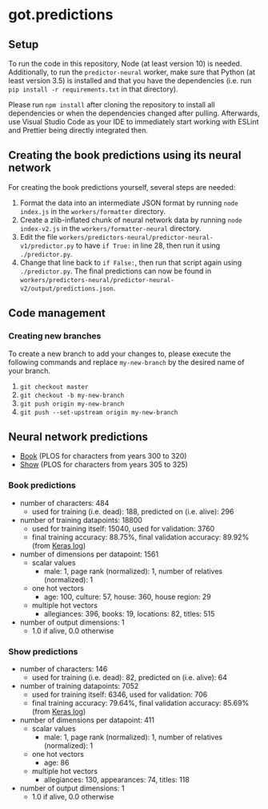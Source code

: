 # got.predictions

## Setup

To run the code in this repository, Node (at least version 10) is needed. Additionally, to run the `predictor-neural` worker, make sure that Python (at least version 3.5) is installed and that you have the dependencies (i.e. run `pip install -r requirements.txt` in that directory).

Please run `npm install` after cloning the repository to install all dependencies or when the dependencies changed after pulling. Afterwards, use Visual Studio Code as your IDE to immediately start working with ESLint and Prettier being directly integrated then.

## Creating the book predictions using its neural network

For creating the book predictions yourself, several steps are needed:

1. Format the data into an intermediate JSON format by running `node index.js` in the `workers/formatter` directory.
2. Create a zlib-inflated chunk of neural network data by running `node index-v2.js` in the `workers/formatter-neural` directory.
3. Edit the file `workers/predictors-neural/predictor-neural-v1/predictor.py` to have `if True:` in line 28, then run it using `./predictor.py`.
4. Change that line back to `if False:`, then run that script again using `./predictor.py`. The final predictions can now be found in `workers/predictors-neural/predictor-neural-v2/output/predictions.json`.

## Code management

### Creating new branches

To create a new branch to add your changes to, please execute the following commands and replace `my-new-branch` by the desired name of your branch.

1. `git checkout master`
2. `git checkout -b my-new-branch`
3. `git push origin my-new-branch`
4. `git push --set-upstream origin my-new-branch`

## Neural network predictions

- [Book](workers/predictors-neural/predictor-neural-v2/output/predictions.json) (PLOS for characters from years 300 to 320)
- [Show](workers/predictors-neural/predictor-neural-show-v1/output/predictions.json) (PLOS for characters from years 305 to 325)

### Book predictions

- number of characters: 484
  - used for training (i.e. dead): 188, predicted on (i.e. alive): 296
- number of training datapoints: 18800
  - used for training itself: 15040, used for validation: 3760
  - final training accuracy: 88.75%, final validation accuracy: 89.92% (from [Keras log](workers/predictors-neural/predictor-neural-v2/models/keras-log))
- number of dimensions per datapoint: 1561
  - scalar values
    - male: 1, page rank (normalized): 1, number of relatives (normalized): 1
  - one hot vectors
    - age: 100, culture: 57, house: 360, house region: 29
  - multiple hot vectors
    - allegiances: 396, books: 19, locations: 82, titles: 515
- number of output dimensions: 1
  - 1.0 if alive, 0.0 otherwise

### Show predictions

- number of characters: 146
  - used for training (i.e. dead): 82, predicted on (i.e. alive): 64
- number of training datapoints: 7052
  - used for training itself: 6346, used for validation: 706
  - final training accuracy: 79.64%, final validation accuracy: 85.69% (from [Keras log](workers/predictors-neural/predictor-neural-show-v1/models/keras-log))
- number of dimensions per datapoint: 411
  - scalar values
    - male: 1, page rank (normalized): 1, number of relatives (normalized): 1
  - one hot vectors
    - age: 86
  - multiple hot vectors
    - allegiances: 130, appearances: 74, titles: 118
- number of output dimensions: 1
  - 1.0 if alive, 0.0 otherwise
